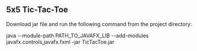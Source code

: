 ## 5x5 Tic-Tac-Toe

Download jar file and run the following command from the project directory: 


java --module-path PATH_TO_JAVAFX_LIB --add-modules javafx.controls,javafx.fxml -jar TicTacToe.jar

